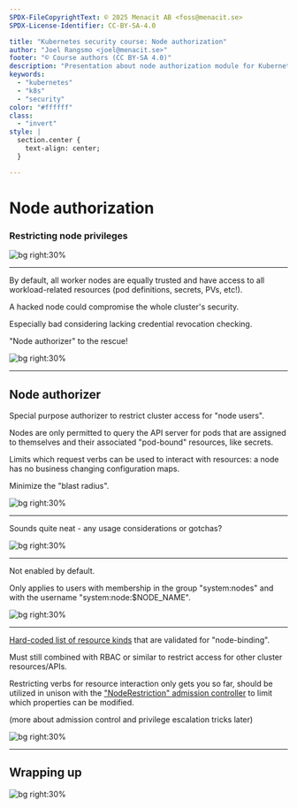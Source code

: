 ```yaml
---
SPDX-FileCopyrightText: © 2025 Menacit AB <foss@menacit.se>
SPDX-License-Identifier: CC-BY-SA-4.0

title: "Kubernetes security course: Node authorization"
author: "Joel Rangsmo <joel@menacit.se>"
footer: "© Course authors (CC BY-SA 4.0)"
description: "Presentation about node authorization module for Kubernetes security course"
keywords:
  - "kubernetes"
  - "k8s"
  - "security"
color: "#ffffff"
class:
  - "invert"
style: |
  section.center {
    text-align: center;
  }

---
```

<!-- _footer: "%ATTRIBUTION_PREFIX% Cory Doctorow (CC BY-SA 2.0)" -->
# Node authorization
### Restricting node privileges

![bg right:30%](images/houses_art.jpg)

<!--
-->

---
<!-- _footer: "%ATTRIBUTION_PREFIX% Cory Doctorow (CC BY-SA 2.0)" -->
By default, all worker nodes are
equally trusted and have access
to all workload-related resources
(pod definitions, secrets, PVs, etc!).

A hacked node could compromise
the whole cluster's security.

Especially bad considering lacking
credential revocation checking.

"Node authorizer" to the rescue!

![bg right:30%](images/houses_art.jpg)

<!--
-->

---
<!-- _footer: "%ATTRIBUTION_PREFIX% Charles Hoisington, GSFC (CC BY 2.0)" -->
## Node authorizer
Special purpose authorizer to restrict
cluster access for "node users".

Nodes are only permitted to query the
API server for pods that are assigned
to themselves and their associated
"pod-bound" resources, like secrets.

Limits which request verbs can be used
to interact with resources: a node has
no business changing configuration maps.

Minimize the "blast radius".

![bg right:30%](images/satellite_dish_sunset.jpg)

<!--
-->

---
<!-- _footer: "%ATTRIBUTION_PREFIX% Charles Hoisington, GSFC (CC BY 2.0)" -->
Sounds quite neat -
any usage considerations or gotchas?

![bg right:30%](images/satellite_dish_sunset.jpg)

<!--
-->

---
<!-- _footer: "%ATTRIBUTION_PREFIX% Edenpictures (CC BY 2.0)" -->
Not enabled by default.

Only applies to users with membership
in the group "system:nodes" and with 
the username "system:node:\$NODE\_NAME".

![bg right:30%](images/abstract_blue_house.jpg)

<!--
-->

---
<!-- _footer: "%ATTRIBUTION_PREFIX% Theo Crazzolara (CC BY 2.0)" -->
[Hard-coded list of resource kinds](https://github.com/kubernetes/kubernetes/blob/233ebd69ad98951776c48f98606dfa9e5fde2ab8/plugin/pkg/auth/authorizer/node/node_authorizer.go#L83-L96) that
are validated for "node-binding".  

Must still combined with RBAC or
similar to restrict access for
other cluster resources/APIs.

Restricting verbs for resource
interaction only gets you so far,
should be utilized in unison with the
["NodeRestriction" admission controller](https://kubernetes.io/docs/reference/access-authn-authz/admission-controllers/#noderestriction)
to limit which properties can be modified.  

(more about admission control and
privilege escalation tricks later)

![bg right:30%](images/sad_bird.jpg)

<!--
-->

---
<!-- _footer: "%ATTRIBUTION_PREFIX% Cory Doctorow (CC BY-SA 2.0)" -->
## Wrapping up

![bg right:30%](images/houses_art.jpg)

<!--
-->
